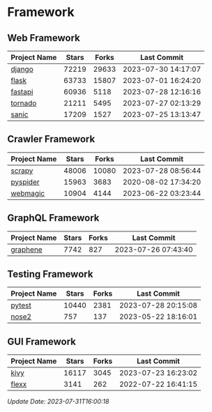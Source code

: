 # Framework

## Web Framework
| Project Name | Stars | Forks | Last Commit |
| ------------ | ----- | ----- | ----------- |
| [django](https://github.com/django/django) | 72219 | 29633 | 2023-07-30 14:17:07 |
| [flask](https://github.com/pallets/flask) | 63733 | 15807 | 2023-07-01 16:24:20 |
| [fastapi](https://github.com/tiangolo/fastapi) | 60936 | 5118 | 2023-07-28 12:16:16 |
| [tornado](https://github.com/tornadoweb/tornado) | 21211 | 5495 | 2023-07-27 02:13:29 |
| [sanic](https://github.com/sanic-org/sanic) | 17209 | 1527 | 2023-07-25 13:13:47 |

## Crawler Framework
| Project Name | Stars | Forks | Last Commit |
| ------------ | ----- | ----- | ----------- |
| [scrapy](https://github.com/scrapy/scrapy) | 48006 | 10080 | 2023-07-28 08:56:44 |
| [pyspider](https://github.com/binux/pyspider) | 15963 | 3683 | 2020-08-02 17:34:20 |
| [webmagic](https://github.com/code4craft/webmagic) | 10904 | 4144 | 2023-06-22 03:23:44 |

## GraphQL Framework
| Project Name | Stars | Forks | Last Commit |
| ------------ | ----- | ----- | ----------- |
| [graphene](https://github.com/graphql-python/graphene) | 7742 | 827 | 2023-07-26 07:43:40 |

## Testing Framework
| Project Name | Stars | Forks | Last Commit |
| ------------ | ----- | ----- | ----------- |
| [pytest](https://github.com/pytest-dev/pytest) | 10440 | 2381 | 2023-07-28 20:15:08 |
| [nose2](https://github.com/nose-devs/nose2) | 757 | 137 | 2023-05-22 18:16:01 |

## GUI Framework
| Project Name | Stars | Forks | Last Commit |
| ------------ | ----- | ----- | ----------- |
| [kivy](https://github.com/kivy/kivy) | 16117 | 3045 | 2023-07-23 16:23:02 |
| [flexx](https://github.com/flexxui/flexx) | 3141 | 262 | 2022-07-22 16:41:15 |

*Update Date: 2023-07-31T16:00:18*